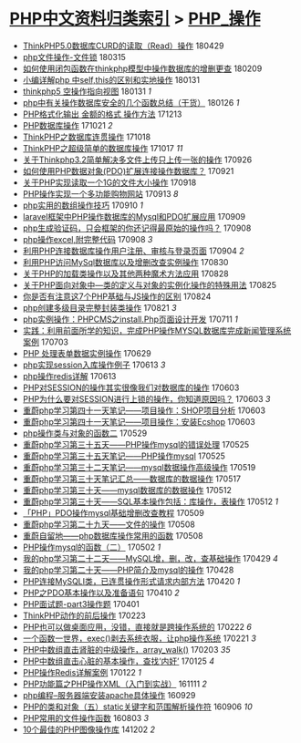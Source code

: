 [PHP中文资料归类索引](../README.md) > [PHP_操作](PHP_操作.md)
====
- [ThinkPHP5.0数据库CURD的读取（Read）操作](http://jkwz.applinzi.com/ittc/7097524429791953936.html#ThinkPHP5.0%E6%95%B0%E6%8D%AE%E5%BA%93CURD%E7%9A%84%E8%AF%BB%E5%8F%96%EF%BC%88Read%EF%BC%89%E6%93%8D%E4%BD%9C) 180429  
- [php文件操作-文件锁](http://jkwz.applinzi.com/ittc/7080824992701088774.html#php%E6%96%87%E4%BB%B6%E6%93%8D%E4%BD%9C-%E6%96%87%E4%BB%B6%E9%94%81) 180315  
- [如何使用闭包函数在thinkphp模型中操作数据库的增删更查](http://jkwz.applinzi.com/ittc/7068231777544307723.html#%E5%A6%82%E4%BD%95%E4%BD%BF%E7%94%A8%E9%97%AD%E5%8C%85%E5%87%BD%E6%95%B0%E5%9C%A8thinkphp%E6%A8%A1%E5%9E%8B%E4%B8%AD%E6%93%8D%E4%BD%9C%E6%95%B0%E6%8D%AE%E5%BA%93%E7%9A%84%E5%A2%9E%E5%88%A0%E6%9B%B4%E6%9F%A5) 180209  
- [小编详解php 中self,this的区别和实地操作](http://jkwz.applinzi.com/ittc/7064763867182138379.html#%E5%B0%8F%E7%BC%96%E8%AF%A6%E8%A7%A3php+%E4%B8%ADself%2Cthis%E7%9A%84%E5%8C%BA%E5%88%AB%E5%92%8C%E5%AE%9E%E5%9C%B0%E6%93%8D%E4%BD%9C) 180131  
- [thinkphp5 空操作指向视图](http://jkwz.applinzi.com/ittc/7064687264976602122.html#thinkphp5+%E7%A9%BA%E6%93%8D%E4%BD%9C%E6%8C%87%E5%90%91%E8%A7%86%E5%9B%BE) 180131 *1* 
- [php中有关操作数据库安全的几个函数总结（干货）](http://jkwz.applinzi.com/ittc/7062804621989250065.html#php%E4%B8%AD%E6%9C%89%E5%85%B3%E6%93%8D%E4%BD%9C%E6%95%B0%E6%8D%AE%E5%BA%93%E5%AE%89%E5%85%A8%E7%9A%84%E5%87%A0%E4%B8%AA%E5%87%BD%E6%95%B0%E6%80%BB%E7%BB%93%EF%BC%88%E5%B9%B2%E8%B4%A7%EF%BC%89) 180126 *1* 
- [PHP格式化输出 金额的格式 操作方法](http://jkwz.applinzi.com/ittc/7046656158234838033.html#PHP%E6%A0%BC%E5%BC%8F%E5%8C%96%E8%BE%93%E5%87%BA+%E9%87%91%E9%A2%9D%E7%9A%84%E6%A0%BC%E5%BC%8F+%E6%93%8D%E4%BD%9C%E6%96%B9%E6%B3%95) 171213  
- [PHP数据库操作](http://jkwz.applinzi.com/ittc/7026644976216310800.html#PHP%E6%95%B0%E6%8D%AE%E5%BA%93%E6%93%8D%E4%BD%9C) 171021 *2* 
- [ThinkPHP之数据库连贯操作](http://jkwz.applinzi.com/ittc/7025463758485455889.html#ThinkPHP%E4%B9%8B%E6%95%B0%E6%8D%AE%E5%BA%93%E8%BF%9E%E8%B4%AF%E6%93%8D%E4%BD%9C) 171018  
- [ThinkPHP之超级简单的数据库操作](http://jkwz.applinzi.com/ittc/7025155516542747664.html#ThinkPHP%E4%B9%8B%E8%B6%85%E7%BA%A7%E7%AE%80%E5%8D%95%E7%9A%84%E6%95%B0%E6%8D%AE%E5%BA%93%E6%93%8D%E4%BD%9C) 171017 *11* 
- [关于Thinkphp3.2简单解决多文件上传只上传一张的操作](http://jkwz.applinzi.com/ittc/7017541107116934160.html#%E5%85%B3%E4%BA%8EThinkphp3.2%E7%AE%80%E5%8D%95%E8%A7%A3%E5%86%B3%E5%A4%9A%E6%96%87%E4%BB%B6%E4%B8%8A%E4%BC%A0%E5%8F%AA%E4%B8%8A%E4%BC%A0%E4%B8%80%E5%BC%A0%E7%9A%84%E6%93%8D%E4%BD%9C) 170926  
- [如何使用PHP数据对象(PDO)扩展连接操作数据库？](http://jkwz.applinzi.com/ittc/7015846919044334609.html#%E5%A6%82%E4%BD%95%E4%BD%BF%E7%94%A8PHP%E6%95%B0%E6%8D%AE%E5%AF%B9%E8%B1%A1%28PDO%29%E6%89%A9%E5%B1%95%E8%BF%9E%E6%8E%A5%E6%93%8D%E4%BD%9C%E6%95%B0%E6%8D%AE%E5%BA%93%EF%BC%9F) 170921  
- [关于PHP实现读取一个1G的文件大小操作](http://jkwz.applinzi.com/ittc/7014584035534439441.html#%E5%85%B3%E4%BA%8EPHP%E5%AE%9E%E7%8E%B0%E8%AF%BB%E5%8F%96%E4%B8%80%E4%B8%AA1G%E7%9A%84%E6%96%87%E4%BB%B6%E5%A4%A7%E5%B0%8F%E6%93%8D%E4%BD%9C) 170918  
- [PHP操作实现一个多功能购物网站](http://jkwz.applinzi.com/ittc/7012794065991762961.html#PHP%E6%93%8D%E4%BD%9C%E5%AE%9E%E7%8E%B0%E4%B8%80%E4%B8%AA%E5%A4%9A%E5%8A%9F%E8%83%BD%E8%B4%AD%E7%89%A9%E7%BD%91%E7%AB%99) 170913 *8* 
- [php实用的数组操作技巧](http://jkwz.applinzi.com/ittc/7011641298661147665.html#php%E5%AE%9E%E7%94%A8%E7%9A%84%E6%95%B0%E7%BB%84%E6%93%8D%E4%BD%9C%E6%8A%80%E5%B7%A7) 170910 *1* 
- [laravel框架中PHP操作数据库的Mysql和PDO扩展应用](http://jkwz.applinzi.com/ittc/7011409079682204688.html#laravel%E6%A1%86%E6%9E%B6%E4%B8%ADPHP%E6%93%8D%E4%BD%9C%E6%95%B0%E6%8D%AE%E5%BA%93%E7%9A%84Mysql%E5%92%8CPDO%E6%89%A9%E5%B1%95%E5%BA%94%E7%94%A8) 170909  
- [php生成验证码，只会框架的你还记得最原始的操作吗？](http://jkwz.applinzi.com/ittc/7011013662750540817.html#php%E7%94%9F%E6%88%90%E9%AA%8C%E8%AF%81%E7%A0%81%EF%BC%8C%E5%8F%AA%E4%BC%9A%E6%A1%86%E6%9E%B6%E7%9A%84%E4%BD%A0%E8%BF%98%E8%AE%B0%E5%BE%97%E6%9C%80%E5%8E%9F%E5%A7%8B%E7%9A%84%E6%93%8D%E4%BD%9C%E5%90%97%EF%BC%9F) 170908  
- [php操作excel,附完整代码](http://jkwz.applinzi.com/ittc/7011013307195196433.html#php%E6%93%8D%E4%BD%9Cexcel%2C%E9%99%84%E5%AE%8C%E6%95%B4%E4%BB%A3%E7%A0%81) 170908 *3* 
- [利用PHP连接数据库操作用户注册、审核与登录页面](http://jkwz.applinzi.com/ittc/7009377797259412497.html#%E5%88%A9%E7%94%A8PHP%E8%BF%9E%E6%8E%A5%E6%95%B0%E6%8D%AE%E5%BA%93%E6%93%8D%E4%BD%9C%E7%94%A8%E6%88%B7%E6%B3%A8%E5%86%8C%E3%80%81%E5%AE%A1%E6%A0%B8%E4%B8%8E%E7%99%BB%E5%BD%95%E9%A1%B5%E9%9D%A2) 170904 *2* 
- [利用PHP访问MySql数据库以及增删改查实例操作](http://jkwz.applinzi.com/ittc/7007517390420837393.html#%E5%88%A9%E7%94%A8PHP%E8%AE%BF%E9%97%AEMySql%E6%95%B0%E6%8D%AE%E5%BA%93%E4%BB%A5%E5%8F%8A%E5%A2%9E%E5%88%A0%E6%94%B9%E6%9F%A5%E5%AE%9E%E4%BE%8B%E6%93%8D%E4%BD%9C) 170830  
- [关于PHP的加载类操作以及其他两种魔术方法应用](http://jkwz.applinzi.com/ittc/7006777066543121425.html#%E5%85%B3%E4%BA%8EPHP%E7%9A%84%E5%8A%A0%E8%BD%BD%E7%B1%BB%E6%93%8D%E4%BD%9C%E4%BB%A5%E5%8F%8A%E5%85%B6%E4%BB%96%E4%B8%A4%E7%A7%8D%E9%AD%94%E6%9C%AF%E6%96%B9%E6%B3%95%E5%BA%94%E7%94%A8) 170828  
- [关于PHP面向对象中—类的定义与对象的实例化操作的特殊用法](http://jkwz.applinzi.com/ittc/7005670777654084625.html#%E5%85%B3%E4%BA%8EPHP%E9%9D%A2%E5%90%91%E5%AF%B9%E8%B1%A1%E4%B8%AD%E2%80%94%E7%B1%BB%E7%9A%84%E5%AE%9A%E4%B9%89%E4%B8%8E%E5%AF%B9%E8%B1%A1%E7%9A%84%E5%AE%9E%E4%BE%8B%E5%8C%96%E6%93%8D%E4%BD%9C%E7%9A%84%E7%89%B9%E6%AE%8A%E7%94%A8%E6%B3%95) 170825  
- [你是否有注意这7个PHP基础与JS操作的区别](http://jkwz.applinzi.com/ittc/7005396785047274512.html#%E4%BD%A0%E6%98%AF%E5%90%A6%E6%9C%89%E6%B3%A8%E6%84%8F%E8%BF%997%E4%B8%AAPHP%E5%9F%BA%E7%A1%80%E4%B8%8EJS%E6%93%8D%E4%BD%9C%E7%9A%84%E5%8C%BA%E5%88%AB) 170824  
- [php创建多级目录完整封装类操作](http://jkwz.applinzi.com/ittc/7004193703915422736.html#php%E5%88%9B%E5%BB%BA%E5%A4%9A%E7%BA%A7%E7%9B%AE%E5%BD%95%E5%AE%8C%E6%95%B4%E5%B0%81%E8%A3%85%E7%B1%BB%E6%93%8D%E4%BD%9C) 170821 *3* 
- [php实例操作：PHPCMS之install.Php页面设计开发](http://jkwz.applinzi.com/ittc/6989002404895654916.html#php%E5%AE%9E%E4%BE%8B%E6%93%8D%E4%BD%9C%EF%BC%9APHPCMS%E4%B9%8Binstall.Php%E9%A1%B5%E9%9D%A2%E8%AE%BE%E8%AE%A1%E5%BC%80%E5%8F%91) 170711 *1* 
- [实践：利用前面所学的知识，完成PHP操作MYSQL数据库完成新闻管理系统 案例](http://jkwz.applinzi.com/ittc/6986003222786212868.html#%E5%AE%9E%E8%B7%B5%EF%BC%9A%E5%88%A9%E7%94%A8%E5%89%8D%E9%9D%A2%E6%89%80%E5%AD%A6%E7%9A%84%E7%9F%A5%E8%AF%86%EF%BC%8C%E5%AE%8C%E6%88%90PHP%E6%93%8D%E4%BD%9CMYSQL%E6%95%B0%E6%8D%AE%E5%BA%93%E5%AE%8C%E6%88%90%E6%96%B0%E9%97%BB%E7%AE%A1%E7%90%86%E7%B3%BB%E7%BB%9F+%E6%A1%88%E4%BE%8B) 170703  
- [PHP 处理表单数据实例操作](http://jkwz.applinzi.com/ittc/6984529703132988420.html#PHP+%E5%A4%84%E7%90%86%E8%A1%A8%E5%8D%95%E6%95%B0%E6%8D%AE%E5%AE%9E%E4%BE%8B%E6%93%8D%E4%BD%9C) 170629  
- [php实现session入库操作例子](http://jkwz.applinzi.com/ittc/6978790038958507013.html#php%E5%AE%9E%E7%8E%B0session%E5%85%A5%E5%BA%93%E6%93%8D%E4%BD%9C%E4%BE%8B%E5%AD%90) 170613 *3* 
- [php操作redis详解](http://jkwz.applinzi.com/ittc/6978752272312828933.html#php%E6%93%8D%E4%BD%9Credis%E8%AF%A6%E8%A7%A3) 170613  
- [PHP对SESSION的操作其实很像我们对数据库的操作](http://jkwz.applinzi.com/ittc/6974879916129518596.html#PHP%E5%AF%B9SESSION%E7%9A%84%E6%93%8D%E4%BD%9C%E5%85%B6%E5%AE%9E%E5%BE%88%E5%83%8F%E6%88%91%E4%BB%AC%E5%AF%B9%E6%95%B0%E6%8D%AE%E5%BA%93%E7%9A%84%E6%93%8D%E4%BD%9C) 170603  
- [PHP为什么要对SESSION进行上锁的操作，你知道原因吗？](http://jkwz.applinzi.com/ittc/6974879915781391364.html#PHP%E4%B8%BA%E4%BB%80%E4%B9%88%E8%A6%81%E5%AF%B9SESSION%E8%BF%9B%E8%A1%8C%E4%B8%8A%E9%94%81%E7%9A%84%E6%93%8D%E4%BD%9C%EF%BC%8C%E4%BD%A0%E7%9F%A5%E9%81%93%E5%8E%9F%E5%9B%A0%E5%90%97%EF%BC%9F) 170603 *3* 
- [重蔚php学习第四十一天笔记——项目操作：SHOP项目分析](http://jkwz.applinzi.com/ittc/6974723875655910405.html#%E9%87%8D%E8%94%9Aphp%E5%AD%A6%E4%B9%A0%E7%AC%AC%E5%9B%9B%E5%8D%81%E4%B8%80%E5%A4%A9%E7%AC%94%E8%AE%B0%E2%80%94%E2%80%94%E9%A1%B9%E7%9B%AE%E6%93%8D%E4%BD%9C%EF%BC%9ASHOP%E9%A1%B9%E7%9B%AE%E5%88%86%E6%9E%90) 170603  
- [重蔚php学习第四十一天笔记——项目操作：安装Ecshop](http://jkwz.applinzi.com/ittc/6974723504531309573.html#%E9%87%8D%E8%94%9Aphp%E5%AD%A6%E4%B9%A0%E7%AC%AC%E5%9B%9B%E5%8D%81%E4%B8%80%E5%A4%A9%E7%AC%94%E8%AE%B0%E2%80%94%E2%80%94%E9%A1%B9%E7%9B%AE%E6%93%8D%E4%BD%9C%EF%BC%9A%E5%AE%89%E8%A3%85Ecshop) 170603  
- [php操作类与对象的函数二](http://jkwz.applinzi.com/ittc/6973201100965413892.html#php%E6%93%8D%E4%BD%9C%E7%B1%BB%E4%B8%8E%E5%AF%B9%E8%B1%A1%E7%9A%84%E5%87%BD%E6%95%B0%E4%BA%8C) 170529  
- [重蔚php学习第三十五天——PHP操作mysql的错误处理](http://jkwz.applinzi.com/ittc/6971747113212838917.html#%E9%87%8D%E8%94%9Aphp%E5%AD%A6%E4%B9%A0%E7%AC%AC%E4%B8%89%E5%8D%81%E4%BA%94%E5%A4%A9%E2%80%94%E2%80%94PHP%E6%93%8D%E4%BD%9Cmysql%E7%9A%84%E9%94%99%E8%AF%AF%E5%A4%84%E7%90%86) 170525  
- [重蔚php学习第三十五天笔记——PHP操作mysql](http://jkwz.applinzi.com/ittc/6971746705421632517.html#%E9%87%8D%E8%94%9Aphp%E5%AD%A6%E4%B9%A0%E7%AC%AC%E4%B8%89%E5%8D%81%E4%BA%94%E5%A4%A9%E7%AC%94%E8%AE%B0%E2%80%94%E2%80%94PHP%E6%93%8D%E4%BD%9Cmysql) 170525  
- [重蔚php学习第三十二天笔记——mysql数据操作高级操作](http://jkwz.applinzi.com/ittc/6969517275936719876.html#%E9%87%8D%E8%94%9Aphp%E5%AD%A6%E4%B9%A0%E7%AC%AC%E4%B8%89%E5%8D%81%E4%BA%8C%E5%A4%A9%E7%AC%94%E8%AE%B0%E2%80%94%E2%80%94mysql%E6%95%B0%E6%8D%AE%E6%93%8D%E4%BD%9C%E9%AB%98%E7%BA%A7%E6%93%8D%E4%BD%9C) 170519  
- [重蔚php学习第三十天笔记汇总——数据库的数据操作](http://jkwz.applinzi.com/ittc/6968732760167433221.html#%E9%87%8D%E8%94%9Aphp%E5%AD%A6%E4%B9%A0%E7%AC%AC%E4%B8%89%E5%8D%81%E5%A4%A9%E7%AC%94%E8%AE%B0%E6%B1%87%E6%80%BB%E2%80%94%E2%80%94%E6%95%B0%E6%8D%AE%E5%BA%93%E7%9A%84%E6%95%B0%E6%8D%AE%E6%93%8D%E4%BD%9C) 170517  
- [重蔚php学习第三十天——mysql数据库的数据操作](http://jkwz.applinzi.com/ittc/6966719816328020996.html#%E9%87%8D%E8%94%9Aphp%E5%AD%A6%E4%B9%A0%E7%AC%AC%E4%B8%89%E5%8D%81%E5%A4%A9%E2%80%94%E2%80%94mysql%E6%95%B0%E6%8D%AE%E5%BA%93%E7%9A%84%E6%95%B0%E6%8D%AE%E6%93%8D%E4%BD%9C) 170512  
- [重蔚php学习第三十天——SQL基本操作包括：库操作，表操作](http://jkwz.applinzi.com/ittc/6966718730783425540.html#%E9%87%8D%E8%94%9Aphp%E5%AD%A6%E4%B9%A0%E7%AC%AC%E4%B8%89%E5%8D%81%E5%A4%A9%E2%80%94%E2%80%94SQL%E5%9F%BA%E6%9C%AC%E6%93%8D%E4%BD%9C%E5%8C%85%E6%8B%AC%EF%BC%9A%E5%BA%93%E6%93%8D%E4%BD%9C%EF%BC%8C%E8%A1%A8%E6%93%8D%E4%BD%9C) 170512 *1* 
- [「PHP」PDO操作mysql基础增删改查教程](http://jkwz.applinzi.com/ittc/6965445986200585221.html#%E3%80%8CPHP%E3%80%8DPDO%E6%93%8D%E4%BD%9Cmysql%E5%9F%BA%E7%A1%80%E5%A2%9E%E5%88%A0%E6%94%B9%E6%9F%A5%E6%95%99%E7%A8%8B) 170509  
- [重蔚php学习第二十九天——文件的操作](http://jkwz.applinzi.com/ittc/6965434553983304708.html#%E9%87%8D%E8%94%9Aphp%E5%AD%A6%E4%B9%A0%E7%AC%AC%E4%BA%8C%E5%8D%81%E4%B9%9D%E5%A4%A9%E2%80%94%E2%80%94%E6%96%87%E4%BB%B6%E7%9A%84%E6%93%8D%E4%BD%9C) 170508  
- [重蔚自留地——php数据库操作常用的函数](http://jkwz.applinzi.com/ittc/6965313183836275717.html#%E9%87%8D%E8%94%9A%E8%87%AA%E7%95%99%E5%9C%B0%E2%80%94%E2%80%94php%E6%95%B0%E6%8D%AE%E5%BA%93%E6%93%8D%E4%BD%9C%E5%B8%B8%E7%94%A8%E7%9A%84%E5%87%BD%E6%95%B0) 170508  
- [PHP操作mysql的函数（二）](http://jkwz.applinzi.com/ittc/6963210734254162949.html#PHP%E6%93%8D%E4%BD%9Cmysql%E7%9A%84%E5%87%BD%E6%95%B0%EF%BC%88%E4%BA%8C%EF%BC%89) 170502 *1* 
- [我的php学习第二十二天——MySQL增，删，改，查基础操作](http://jkwz.applinzi.com/ittc/6961935203533587461.html#%E6%88%91%E7%9A%84php%E5%AD%A6%E4%B9%A0%E7%AC%AC%E4%BA%8C%E5%8D%81%E4%BA%8C%E5%A4%A9%E2%80%94%E2%80%94MySQL%E5%A2%9E%EF%BC%8C%E5%88%A0%EF%BC%8C%E6%94%B9%EF%BC%8C%E6%9F%A5%E5%9F%BA%E7%A1%80%E6%93%8D%E4%BD%9C) 170429 *4* 
- [我的php学习第二十天——PHP简介及mysql的操作](http://jkwz.applinzi.com/ittc/6961509327666938885.html#%E6%88%91%E7%9A%84php%E5%AD%A6%E4%B9%A0%E7%AC%AC%E4%BA%8C%E5%8D%81%E5%A4%A9%E2%80%94%E2%80%94PHP%E7%AE%80%E4%BB%8B%E5%8F%8Amysql%E7%9A%84%E6%93%8D%E4%BD%9C) 170428  
- [PHP连接MySQLI类，已连贯操作形式请求内部方法](http://jkwz.applinzi.com/ittc/6958628070704546820.html#PHP%E8%BF%9E%E6%8E%A5MySQLI%E7%B1%BB%EF%BC%8C%E5%B7%B2%E8%BF%9E%E8%B4%AF%E6%93%8D%E4%BD%9C%E5%BD%A2%E5%BC%8F%E8%AF%B7%E6%B1%82%E5%86%85%E9%83%A8%E6%96%B9%E6%B3%95) 170420 *1* 
- [PHP之PDO基本操作以及准备语句](http://jkwz.applinzi.com/ittc/6953432575929484292.html#PHP%E4%B9%8BPDO%E5%9F%BA%E6%9C%AC%E6%93%8D%E4%BD%9C%E4%BB%A5%E5%8F%8A%E5%87%86%E5%A4%87%E8%AF%AD%E5%8F%A5) 170410 *2* 
- [PHP面试题-part3操作题](http://jkwz.applinzi.com/ittc/6951504500299924485.html#PHP%E9%9D%A2%E8%AF%95%E9%A2%98-part3%E6%93%8D%E4%BD%9C%E9%A2%98) 170401  
- [ThinkPHP动作的前后操作](http://jkwz.applinzi.com/ittc/6937814166265136132.html#ThinkPHP%E5%8A%A8%E4%BD%9C%E7%9A%84%E5%89%8D%E5%90%8E%E6%93%8D%E4%BD%9C) 170223  
- [PHP也可以做桌面应用，没错，直接就是跨操作系统的](http://jkwz.applinzi.com/ittc/6937604522234086405.html#PHP%E4%B9%9F%E5%8F%AF%E4%BB%A5%E5%81%9A%E6%A1%8C%E9%9D%A2%E5%BA%94%E7%94%A8%EF%BC%8C%E6%B2%A1%E9%94%99%EF%BC%8C%E7%9B%B4%E6%8E%A5%E5%B0%B1%E6%98%AF%E8%B7%A8%E6%93%8D%E4%BD%9C%E7%B3%BB%E7%BB%9F%E7%9A%84) 170222 *6* 
- [一个函数一世界，exec()剥去系统衣服，让php操作系统](http://jkwz.applinzi.com/ittc/6937117358614381572.html#%E4%B8%80%E4%B8%AA%E5%87%BD%E6%95%B0%E4%B8%80%E4%B8%96%E7%95%8C%EF%BC%8Cexec%28%29%E5%89%A5%E5%8E%BB%E7%B3%BB%E7%BB%9F%E8%A1%A3%E6%9C%8D%EF%BC%8C%E8%AE%A9php%E6%93%8D%E4%BD%9C%E7%B3%BB%E7%BB%9F) 170221 *3* 
- [PHP中数组直击肾脏的中级操作，array_walk()](http://jkwz.applinzi.com/ittc/6927127362625078276.html#PHP%E4%B8%AD%E6%95%B0%E7%BB%84%E7%9B%B4%E5%87%BB%E8%82%BE%E8%84%8F%E7%9A%84%E4%B8%AD%E7%BA%A7%E6%93%8D%E4%BD%9C%EF%BC%8Carray_walk%28%29) 170203 *35* 
- [PHP中数组直击心脏的基本操作，查找‘内奸’](http://jkwz.applinzi.com/ittc/6927039938381218821.html#PHP%E4%B8%AD%E6%95%B0%E7%BB%84%E7%9B%B4%E5%87%BB%E5%BF%83%E8%84%8F%E7%9A%84%E5%9F%BA%E6%9C%AC%E6%93%8D%E4%BD%9C%EF%BC%8C%E6%9F%A5%E6%89%BE%E2%80%98%E5%86%85%E5%A5%B8%E2%80%99) 170125 *4* 
- [PHP操作Redis详解案例](http://jkwz.applinzi.com/ittc/6925923109625660420.html#PHP%E6%93%8D%E4%BD%9CRedis%E8%AF%A6%E8%A7%A3%E6%A1%88%E4%BE%8B) 170122 *1* 
- [PHP功能篇之PHP操作XML（入门到实战）](http://jkwz.applinzi.com/ittc/6899269674235069445.html#PHP%E5%8A%9F%E8%83%BD%E7%AF%87%E4%B9%8BPHP%E6%93%8D%E4%BD%9CXML%EF%BC%88%E5%85%A5%E9%97%A8%E5%88%B0%E5%AE%9E%E6%88%98%EF%BC%89) 161111 *2* 
- [php编程–服务器端安装apache具体操作](http://jkwz.applinzi.com/ittc/6883249434741195780.html#php%E7%BC%96%E7%A8%8B%E2%80%93%E6%9C%8D%E5%8A%A1%E5%99%A8%E7%AB%AF%E5%AE%89%E8%A3%85apache%E5%85%B7%E4%BD%93%E6%93%8D%E4%BD%9C) 160929  
- [PHP的类和对象（五）static关键字和范围解析操作符](http://jkwz.applinzi.com/ittc/6874833498224985093.html#PHP%E7%9A%84%E7%B1%BB%E5%92%8C%E5%AF%B9%E8%B1%A1%EF%BC%88%E4%BA%94%EF%BC%89static%E5%85%B3%E9%94%AE%E5%AD%97%E5%92%8C%E8%8C%83%E5%9B%B4%E8%A7%A3%E6%9E%90%E6%93%8D%E4%BD%9C%E7%AC%A6) 160906 *10* 
- [PHP常用的文件操作函数](http://jkwz.applinzi.com/ittc/6862124485406360580.html#PHP%E5%B8%B8%E7%94%A8%E7%9A%84%E6%96%87%E4%BB%B6%E6%93%8D%E4%BD%9C%E5%87%BD%E6%95%B0) 160803 *3* 
- [10个最佳的PHP图像操作库](http://jkwz.applinzi.com/ittc/547650611379682055.html#10%E4%B8%AA%E6%9C%80%E4%BD%B3%E7%9A%84PHP%E5%9B%BE%E5%83%8F%E6%93%8D%E4%BD%9C%E5%BA%93) 141202 *2* 
